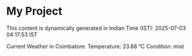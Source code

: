 # My Project

This content is dynamically generated in Indian Time (IST): 2025-07-03 04:17:53 IST


Current Weather in Coimbatore:
Temperature: 23.88 °C
Condition: mist

